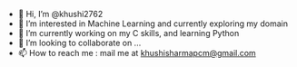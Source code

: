 - 👋 Hi, I’m @khushi2762
- 👀 I’m interested in Machine Learning and currently exploring my domain
- 🌱 I’m currently working on my C skills, and learning Python
- 💞️ I’m looking to collaborate on ...
- 📫 How to reach me : mail me at khushisharmapcm@gmail.com

<!---
khushi2762/khushi2762 is a ✨ special ✨ repository because its `README.md` (this file) appears on your GitHub profile.
You can click the Preview link to take a look at your changes.
--->
